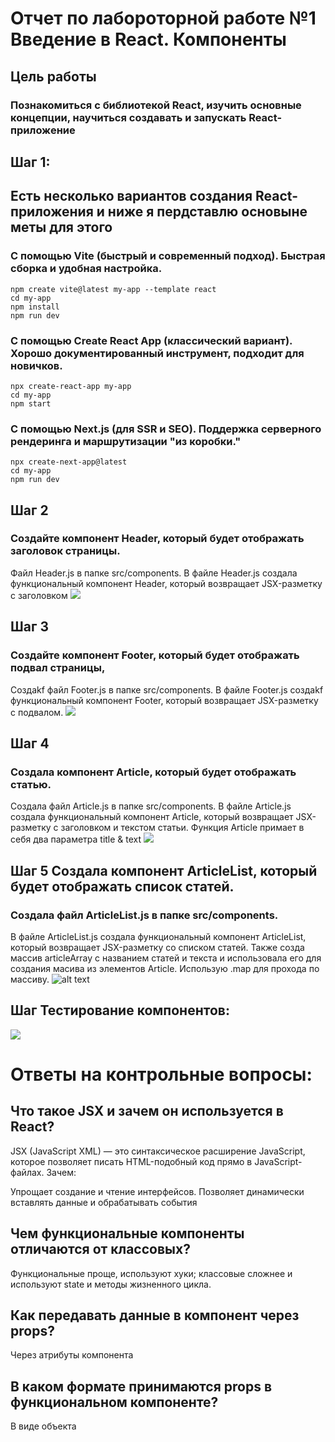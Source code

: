 # Отчет по лабороторной работе №1 Введение в React. Компоненты

## Цель работы

### Познакомиться с библиотекой React, изучить основные концепции, научиться создавать и запускать React-приложение

## Шаг 1:

## Есть несколько вариантов создания React-приложения и ниже я пердставлю основыне меты для этого

### С помощью Vite (быстрый и современный подход). Быстрая сборка и удобная настройка.

```
npm create vite@latest my-app --template react
cd my-app
npm install
npm run dev
```

### С помощью Create React App (классический вариант). Хорошо документированный инструмент, подходит для новичков.

```
npx create-react-app my-app
cd my-app
npm start
```

### С помощью Next.js (для SSR и SEO). Поддержка серверного рендеринга и маршрутизации "из коробки."

```
npx create-next-app@latest
cd my-app
npm run dev
```

## Шаг 2

### Создайте компонент Header, который будет отображать заголовок страницы.

Файл Header.js в папке src/components.
В файле Header.js создала функциональный компонент Header, который возвращает JSX-разметку с заголовком
![](image.png)

## Шаг 3

### Создайте компонент Footer, который будет отображать подвал страницы,

Создаkf файл Footer.js в папке src/components.
В файле Footer.js создаkf функциональный компонент Footer, который возвращает JSX-разметку с подвалом.
![](image-1.png)

## Шаг 4

### Создала компонент Article, который будет отображать статью.

Создала файл Article.js в папке src/components.
В файле Article.js создала функциональный компонент Article, который возвращает JSX-разметку с заголовком и текстом статьи.
Функция Article примает в себя два параметра title & text
![](image-2.png)

## Шаг 5 Создала компонент ArticleList, который будет отображать список статей.

### Создала файл ArticleList.js в папке src/components.

В файле ArticleList.js создала функциональный компонент ArticleList, который возвращает JSX-разметку со списком статей. Также созда массив articleArray с названием статей и текста и использовала его для создания масива из элементов Article.
Использую .map для прохода по массиву.
![alt text](image-3.png)

## Шаг Тестирование компонентов:

![](image-4.png)

# Ответы на контрольные вопросы:

## Что такое JSX и зачем он используется в React?

JSX (JavaScript XML) — это синтаксическое расширение JavaScript, которое позволяет писать HTML-подобный код прямо в JavaScript-файлах.
Зачем:

Упрощает создание и чтение интерфейсов.
Позволяет динамически вставлять данные и обрабатывать события

## Чем функциональные компоненты отличаются от классовых?

Функциональные проще, используют хуки; классовые сложнее и используют state и методы жизненного цикла.

## Как передавать данные в компонент через props?

Через атрибуты компонента

## В каком формате принимаются props в функциональном компоненте?

В виде объекта

